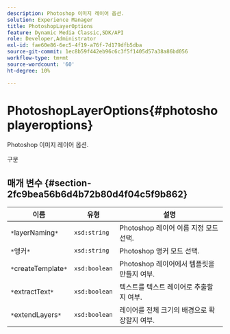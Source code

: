 ```yaml
---
description: Photoshop 이미지 레이어 옵션.
solution: Experience Manager
title: PhotoshopLayerOptions
feature: Dynamic Media Classic,SDK/API
role: Developer,Administrator
exl-id: fae60e86-6ec5-4f19-a76f-7d179dfb5dba
source-git-commit: 1ec8b59f442eb96c6c3f5f1405d57a38a86bd056
workflow-type: tm+mt
source-wordcount: '60'
ht-degree: 10%

---
```


# PhotoshopLayerOptions{#photoshoplayeroptions}

Photoshop 이미지 레이어 옵션.

구문

## 매개 변수 {#section-2fc9bea56b6d4b72b80d4f04c5f9b862}

| 이름 | 유형 | 설명 |
|---|---|---|
| `*`layerNaming`*` | `xsd:string` | Photoshop 레이어 이름 지정 모드 선택. |
| `*`앵커`*` | `xsd:string` | Photoshop 앵커 모드 선택. |
| `*`createTemplate`*` | `xsd:boolean` | Photoshop 레이어에서 템플릿을 만들지 여부. |
| `*`extractText`*` | `xsd:boolean` | 텍스트를 텍스트 레이어로 추출할지 여부. |
| `*`extendLayers`*` | `xsd:boolean` | 레이어를 전체 크기의 배경으로 확장할지 여부. |
